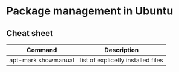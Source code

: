 # Package management in Ubuntu

## Cheat sheet

| Command             | Description                        |
| ------------------- | ---------------------------------- |
| apt-mark showmanual | list of explicetly installed files |
